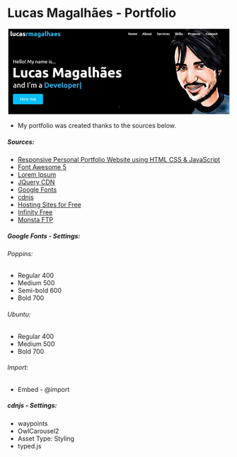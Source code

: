 # Lucas Magalhães - Portfolio

<p align="center">
  <img src="https://github.com/lucasrmagalhaes/lucasrmagalhaes-portfolio/blob/main/img/capa.jpg" alt="Portfolio">
</p>

- My portfolio was created thanks to the sources below.

##### Sources:
- [Responsive Personal Portfolio Website using HTML CSS & JavaScript](https://www.youtube.com/watch?v=tcskp-ncN0I&list=PLeEpiRHdVhbfM6HrlsCO4eZdo7Yrgouel&index=1&t=286s "Responsive Personal Portfolio Website using HTML CSS & JavaScript")
- [Font Awesome 5](https://www.w3schools.com/icons/fontawesome5_intro.asp "Font Awesome 5")
- [Lorem Ipsum](https://www.lipsum.com/ "Lorem Ipsum")
- [JQuery CDN](http://code.jquery.com/ "JQuery CDN")
- [Google Fonts](https://fonts.google.com/ "Google Fonts")
- [cdnjs](https://cdnjs.com/ "cdnjs")
- [Hosting Sites for Free](https://www.youtube.com/watch?v=w_2pxwIS1yY "Hosting Sites for Free")
- [Infinity Free](https://app.infinityfree.net/ "Infinity Free")
- [Monsta FTP](http://binottotecnologia.com.br/ftp-web/ "Monsta FTP")

##### Google Fonts - Settings:

###### Poppins:
- Regular 400
- Medium 500
- Semi-bold 600
- Bold 700

###### Ubuntu:
- Regular 400
- Medium 500
- Bold 700

###### Import:
- Embed - @import

##### cdnjs - Settings:
- waypoints
- OwlCarousel2
- Asset Type: Styling
- typed.js
